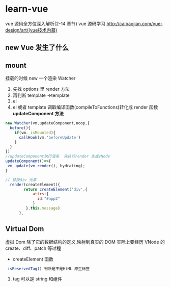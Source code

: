 # learn-vue

vue 源码全方位深入解析(2-14 章节)
vue 源码学习
http://caibaojian.com/vue-design/art/(vue技术内幕)

## new Vue 发生了什么

## mount

挂载的时候 new 一个渲染 Watcher

1. 先找 options 里 render 方法
2. 再判断 template ->template
3. el
4. el 或者 template 调取编译函数(compileToFunctions)转化成 render 函数
   **updateComponent 方法**

```js
new Watcher(vm,updateComponent,noop,{
  before(){
    if(vm._isMounted){
      callHook(vm,'beforeUpdate')
    }
  }
})
//updateComponent执行渲染  先执行render 生成vNode
updateComponent()=>{
 vm_update(vm_render(), hydrating);
}
```

```js
// 替换div 元素
  render(createElement){
        return createElement('div',{
            attrs:{
              id:"#app2"
            }
         },this.message)
      },
```

## Virtual Dom

虚拟 Dom 除了它的数据结构的定义,映射到真实的 DOM 实际上要经历 VNode 的 create、diff、patch 等过程

- createElement 函数

```js
 isReservedTag() 判断是不是HtML 原生标签
```

1. tag 可以是 string 和组件
